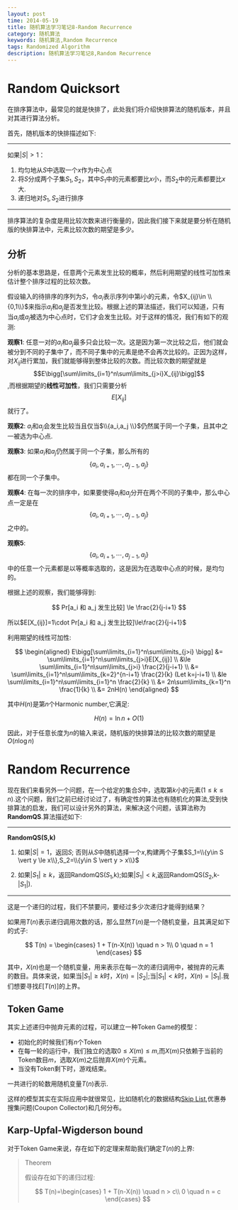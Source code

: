 ```yaml
---
layout: post
time: 2014-05-19
title: 随机算法学习笔记8-Random Recurrence
category: 随机算法
keywords: 随机算法,Random Recurrence
tags: Randomized Algorithm
description: 随机算法学习笔记8,Random Recurrence
---
```


# Random Quicksort

在排序算法中，最常见的就是快排了，此处我们将介绍快排算法的随机版本，并且对其进行算法分析。

首先，随机版本的快排描述如下:

-----

如果$\vert S \vert > 1$：

1. 均匀地从$S$中选取一个$x$作为中心点
2. 将$S$分成两个子集$S_1,S_2$，其中$S_1$中的元素都要比$x$小，而$S_2$中的元素都要比$x$大.
3. 递归地对$S_1,S_2$进行排序

-------

排序算法的复杂度是用比较次数来进行衡量的，因此我们接下来就是要分析在随机版的快排算法中，元素比较次数的期望是多少。

## 分析

分析的基本思路是，任意两个元素发生比较的概率，然后利用期望的线性可加性来估计整个排序过程的比较次数。

假设输入的待排序的序列为$S$，令$a_i$表示序列中第$i$小的元素，令$X_{ij}\in \\{0,1\\}$来指示$a_i$和$a_j$是否发生比较。根据上述的算法描述，我们可以知道，只有当$a_i$或$a_j$被选为中心点时，它们才会发生比较。对于这样的情况，我们有如下的观测:

**观察1**: 任意一对的$a_i$和$a_j$最多只会比较一次。这是因为第一次比较之后，他们就会被分到不同的子集中了，而不同子集中的元素是绝不会再次比较的。正因为这样，对$X_{ij}$进行累加，我们就能够得到整体比较的次数。而比较次数的期望就是$$E\bigg[\sum\limits_{i=1}^n\sum\limits_{j>i}X_{ij}\bigg]$$,而根据期望的**线性可加性**，我们只需要分析$$E[X_{ij}]$$就行了。

**观察2**: $a_i$和$a_j$会发生比较当且仅当$\\{a_i,a_j \\}$仍然属于同一个子集，且其中之一被选为中心点.

**观察3**: 如果$a_i$和$a_j$仍然属于同一个子集，那么所有的$$\{a_i,a_{i+1},\cdots,a_{j-1},a_{j}\}$$都在同一个子集中。

**观察4**: 在每一次的排序中，如果要使得$a_i$和$a_j$分开在两个不同的子集中，那么中心点一定是在$$\{a_i,a_{i+1},\cdots,a_{j-1},a_{j}\}$$之中的。

**观察5**: $$\{a_i,a_{i+1},\cdots,a_{j-1},a_{j}\}$$中的任意一个元素都是以等概率选取的，这是因为在选取中心点的时候，是均匀的。

根据上述的观察，我们能够得到:

$$
Pr[a_i 和 a_j 发生比较] \le \frac{2}{j-i+1}
$$

所以$E[X_{ij}]=1\cdot Pr[a_i 和 a_j 发生比较]\le\frac{2}{j-i+1}$


利用期望的线性可加性:

$$
\begin{aligned}
E\bigg[\sum\limits_{i=1}^n\sum\limits_{j>i} \bigg] &= \sum\limits_{i=1}^n\sum\limits_{j>i}E[X_{ij}] \\
&\le \sum\limits_{i=1}^n\sum\limits_{j>i} \frac{2}{j-i+1} \\
&= \sum\limits_{i=1}^n\sum\limits_{k=2}^{n-i+1} \frac{2}{k} (Let k=j-i+1) \\
&le \sum\limits_{i=1}^n\sum\limits_{i=1}^n \frac{2}{k} \\
&= 2n\sum\limits_{k=1}^n \frac{1}{k} \\
&= 2nH(n)
\end{aligned}
$$

其中$H(n)$是第$n$个Harmonic number,它满足:

$$
H(n) = \ln n + O(1)
$$

因此，对于任意长度为$n$的输入来说，随机版的快排算法的比较次数的期望是$O(n\log n)$


# Random Recurrence

现在我们来看另外一个问题，在一个给定的集合$S$中，选取第$k$小的元素($1\le k\le n$).这个问题，我们之前已经讨论过了，有确定性的算法也有随机化的算法,受到快排算法的启发，我们可以设计另外的算法，来解决这个问题，该算法称为**RandomQS**.算法描述如下:

-------

**RandomQS(S,k)**

1. 如果$\vert S\vert = 1$，返回$S$;
否则从$S$中随机选择一个$x$,构建两个子集$S_1=\\{y\in S \vert y \le x\\},S_2=\\{y\in S \vert y > x\\}$

2. 如果$\vert S_1 \vert\ge k$，返回RandomQS($S_1$,k);如果$\vert S_1 \vert < k$,返回RandomQS($S_2$,k-$\vert S_1\vert$).

-------

这是一个递归的过程，我们不禁要问，要经过多少次递归才能得到结果？

如果用$T(n)$表示递归调用次数的话，那么显然$T(n)$是一个随机变量，且其满足如下的式子:

$$
T(n) = 
\begin{cases}
1 + T(n-X(n)) \quad n > 1\\
0 \quad n = 1
\end{cases}
$$

其中，$X(n)$也是一个随机变量，用来表示在每一次的递归调用中，被抛弃的元素的数目。具体来说，如果当$\vert S_1\vert \ge k$时，$X(n)=\vert S_2 \vert$;当$\vert S_1 \vert < k$时，$X(n)=\vert S_1\vert$.我们想要寻找$E[T(n)]$的上界。


## Token Game

其实上述递归中抛弃元素的过程，可以建立一种Token Game的模型：

- 初始化的时候我们有$n$个Token
- 在每一轮的运行中，我们独立的选取$0\le X(m)\le m$,而$X(m)$只依赖于当前的Token数目$m$，选取$X(m)$之后抛弃$X(m)$个元素。
- 当没有Token剩下时，游戏结束。

一共进行的轮数用随机变量$T(n)$表示.

这样的模型其实在实际应用中就很常见，比如随机化的数据结构[Skip List],优惠券搜集问题(Coupon Collector)和几何分布。

## Karp-Upfal-Wigderson bound

对于Token Game来说，存在如下的定理来帮助我们确定$T(n)$的上界:

> Theorem
> 
> 假设存在如下的递归过程:
>
> $$
> T(n)=\begin{cases} 
> 1 + T(n-X(n)) \quad n > c\\
> 0 \quad n = c
> \end{cases}
> $$



[Skip List]: http://en.wikipedia.org/wiki/Skip_list
